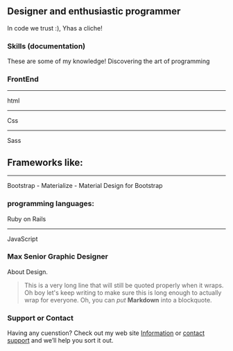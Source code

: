 ## Designer and enthusiastic programmer

In code we trust :), Yhas a cliche!

### Skills (documentation)
These are some of my knowledge!
Discovering the art of programming

### FrontEnd
---

html

---

Css

***

Sass



## Frameworks like:
---

Bootstrap - Materialize - Material Design for Bootstrap



### programming languages:

Ruby on Rails

---

JavaScript




### Max Senior Graphic Designer

About Design.
> This is a very long line that will still be quoted properly when it wraps. Oh boy let's keep writing to make sure this is long enough to actually wrap for everyone. Oh, you can *put* **Markdown** into a blockquote.

### Support or Contact

Having any cuenstion? Check out my web site [Information](https://help.github.com/categories/github-pages-basics/) or [contact support](https://github.com/contact) and we’ll help you sort it out.
